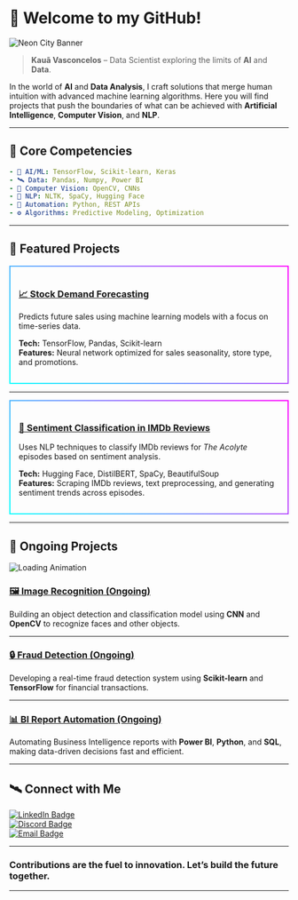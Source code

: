 # 👾 Welcome to my GitHub!

![Neon City Banner](https://images.unsplash.com/photo-1519121782449-05d8f7a3ff2b?crop=entropy&cs=tinysrgb&fit=max&fm=jpg&ixid=MnwzNjUyOXwwfDF8c2VhcmNofDJ8fGN5YmVycHVuayUyMG5lb258ZW58MHx8fHwxNjAxNzA5NDg5&ixlib=rb-1.2.1&q=80&w=1080)
<!-- Um banner futurista com tema cyberpunk retirado do Unsplash. -->

> **Kauã Vasconcelos** – Data Scientist exploring the limits of **AI** and **Data**.

In the world of **AI** and **Data Analysis**, I craft solutions that merge human intuition with advanced machine learning algorithms. Here you will find projects that push the boundaries of what can be achieved with **Artificial Intelligence**, **Computer Vision**, and **NLP**.

---

## 🧠 Core Competencies

```yaml
- 🧬 AI/ML: TensorFlow, Scikit-learn, Keras
- 🛰️ Data: Pandas, Numpy, Power BI
- 🦾 Computer Vision: OpenCV, CNNs
- 💬 NLP: NLTK, SpaCy, Hugging Face
- 🔗 Automation: Python, REST APIs
- ⚙️ Algorithms: Predictive Modeling, Optimization
```

---

## 🌌 Featured Projects

<div style="border: 2px solid; border-image: linear-gradient(45deg, #00ffff, #ff00ff); border-image-slice: 1; padding: 15px;">
  
### [📈 Stock Demand Forecasting](https://github.com/Kaua-vas/Portfolio/tree/main/Inventory%20Demand%20Forecast)
Predicts future sales using machine learning models with a focus on time-series data.

**Tech:** TensorFlow, Pandas, Scikit-learn  
**Features:** Neural network optimized for sales seasonality, store type, and promotions.

</div>

---

<div style="border: 2px solid; border-image: linear-gradient(45deg, #00ffff, #ff00ff); border-image-slice: 1; padding: 15px;">
  
### [💬 Sentiment Classification in IMDb Reviews](https://github.com/Kaua-vas/Portfolio/tree/main/Classification%20of%20Sentiments%20in%20Comments)
Uses NLP techniques to classify IMDb reviews for *The Acolyte* episodes based on sentiment analysis.

**Tech:** Hugging Face, DistilBERT, SpaCy, BeautifulSoup  
**Features:** Scraping IMDb reviews, text preprocessing, and generating sentiment trends across episodes.

</div>

---

## 🔧 Ongoing Projects

![Loading Animation](https://media.giphy.com/media/Ll22OhMLAlVDb8UQWe/giphy.gif)
<!-- Animação de loading para projetos em andamento. -->

### [🖼️ Image Recognition (Ongoing)](https://github.com/Kaua-vas/Portfolio/tree/main/ImageRecognition)
Building an object detection and classification model using **CNN** and **OpenCV** to recognize faces and other objects.

---

### [🔒 Fraud Detection (Ongoing)](https://github.com/Kaua-vas/Portfolio/tree/main/FraudDetection)
Developing a real-time fraud detection system using **Scikit-learn** and **TensorFlow** for financial transactions.

---

### [📊 BI Report Automation (Ongoing)](https://github.com/Kaua-vas/Portfolio/tree/main/BIAutomation)
Automating Business Intelligence reports with **Power BI**, **Python**, and **SQL**, making data-driven decisions fast and efficient.

---

## 🛰️ Connect with Me

[![LinkedIn Badge](https://img.shields.io/badge/LinkedIn-Kauã%20Vasconcelos-blue?style=for-the-badge&logo=linkedin)](https://www.linkedin.com/in/kaua-vasconcelos)  
[![Discord Badge](https://img.shields.io/badge/Discord-vuss__-7289DA?style=for-the-badge&logo=discord)](https://discord.gg/kKBmqFZc)  
[![Email Badge](https://img.shields.io/badge/Email-vasconcouto@gmail.com-red?style=for-the-badge&logo=gmail)](mailto:vasconcouto@gmail.com)

---

### Contributions are the fuel to innovation. Let’s build the future together.

---
